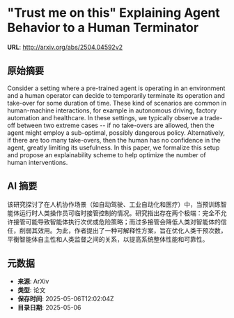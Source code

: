 # "Trust me on this" Explaining Agent Behavior to a Human Terminator

**URL**: http://arxiv.org/abs/2504.04592v2

## 原始摘要

Consider a setting where a pre-trained agent is operating in an environment
and a human operator can decide to temporarily terminate its operation and
take-over for some duration of time. These kind of scenarios are common in
human-machine interactions, for example in autonomous driving, factory
automation and healthcare. In these settings, we typically observe a trade-off
between two extreme cases -- if no take-overs are allowed, then the agent might
employ a sub-optimal, possibly dangerous policy. Alternatively, if there are
too many take-overs, then the human has no confidence in the agent, greatly
limiting its usefulness. In this paper, we formalize this setup and propose an
explainability scheme to help optimize the number of human interventions.


## AI 摘要

该研究探讨了在人机协作场景（如自动驾驶、工业自动化和医疗）中，当预训练智能体运行时人类操作员可临时接管控制的情况。研究指出存在两个极端：完全不允许接管可能导致智能体执行次优或危险策略；而过多接管会降低人类对智能体的信任，削弱其效用。为此，作者提出了一种可解释性方案，旨在优化人类干预次数，平衡智能体自主性和人类监督之间的关系，以提高系统整体性能和可靠性。

## 元数据

- **来源**: ArXiv
- **类型**: 论文
- **保存时间**: 2025-05-06T12:02:04Z
- **目录日期**: 2025-05-06
